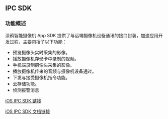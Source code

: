 ## IPC SDK

###  功能概述

涂鸦智能摄像机 App SDK 提供了与远端摄像机设备通讯的接口封装，加速应用开发过程，主要包括了以下功能：

- 预览摄像头实时采集的影像。
- 播放摄像机存储卡中录制的视频。
- 手机端录制摄像头采集的影像。
- 播放摄像机传来的音频与摄像机设备通过。
- 下发与接受摄像机指令功能。
- 云存储功能。
- 侦测报警消息



[iOS IPC SDK 链接](https://github.com/TuyaInc/tuyasmart_camera_ios_sdk)

[iOS IPC SDK 文档链接](https://tuyainc.github.io/tuyasmart_camera_ios_sdk_doc/zh-hans/)
